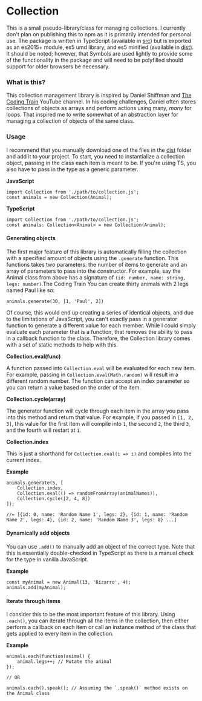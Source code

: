 # Collection

This is a small pseudo-library/class for managing collections. I currently don't plan on publishing this to npm as it is primarily intended for personal use. The package is written in TypeScript (available in [src](src)) but is exported as an es2015+ module, es5 umd library, and es5 minified (available in [dist](dist)). It should be noted; however, that Symbols are used lightly to provide some of the functionality in the package and will need to be polyfilled should support for older browsers be necessary.

### What is this?

This collection management library is inspired by Daniel Shiffman and [The Coding Train](https://www.youtube.com/user/shiffman) YouTube channel. In his coding challenges, Daniel often stores collections of objects as arrays and perform actions using many, _many_ for loops. That inspired me to write somewhat of an abstraction layer for managing a collection of objects of the same class.

### Usage

I recommend that you manually download one of the files in the [dist](dist) folder and add it to your project. To start, you need to instantialize a collection object, passing in the class each item is meant to be. If you're using TS, you also have to pass in the type as a generic parameter.

**JavaScript**

	import Collection from './path/to/collection.js';
	const animals = new Collection(Animal);

**TypeScript**

	import Collection from './path/to/collection.js';
	const animals: Collection<Animal> = new Collection(Animal);

#### Generating objects

The first major feature of this library is automatically filling the collection with a specified amount of objects using the `.generate` function. This functions takes two parameters: the number of items to generate and an array of parameters to pass into the constructor. For example, say the Animal class from above has a signature of `(id: number, name: string, legs: number)`.The Coding Train You can create thirty animals with 2 legs named Paul like so:

	animals.generate(30, [1, 'Paul', 2])

Of course, this would end up creating a series of identical objects, and due to the limitations of JavaScript, you can't exactly pass in a generator function to generate a different value for each member. While I could simply evaluate each parameter that is a function, that removes the ability to pass in a callback function to the class. Therefore, the Collection library comes with a set of static methods to help with this.

**Collection.eval(func)**

A function passed into `Collection.eval` will be evaluated for each new item. For example, passing in `Collection.eval(Math.random)` will result in a different random number. The function can accept an index parameter so you can return a value based on the order of the item.

**Collection.cycle(array)**

The generator function will cycle through each item in the array you pass into this method and return that value. For example, if you passed in `[1, 2, 3]`, this value for the first item will compile into `1`, the second `2`, the third `3`, and the fourth will restart at `1`.

**Collection.index**

This is just a shorthand for `Collection.eval(i => i)` and compiles into the current index.

**Example**

	animals.generate(5, [
		Collection.index,
		Collection.eval(() => randomFromArray(animalNames)),
		Collection.cycle([2, 4, 8])
	]);
	
	//= [{id: 0, name: 'Random Name 1', legs: 2}, {id: 1, name: 'Random Name 2', legs: 4}, {id: 2, name: 'Random Name 3', legs: 8} ...]

#### Dynamically add objects

You can use `.add()` to manually add an object of the correct type. Note that this is essentially double-checked in TypeScript as there is a manual check for the type in vanilla JavaScript.

**Example**

	const myAnimal = new Animal(13, 'Bizarro', 4);
	animals.add(myAnimal);
	
#### Iterate through items

I consider this to be the most important feature of this library. Using `.each()`, you can iterate through all the items in the collection, then either perform a callback on each item or call an instance method of the class that gets applied to every item in the collection.

**Example**

	animals.each(function(animal) {
		animal.legs++; // Mutate the animal
	});
	
	// OR
	
	animals.each().speak(); // Assuming the `.speak()` method exists on the Animal class